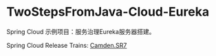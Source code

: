 # TwoStepsFromJava-Cloud-Eureka

Spring Cloud 示例项目：服务治理Eureka服务器搭建。


Spring Cloud Release Trains: [Camden.SR7](http://projects.spring.io/spring-cloud/) 